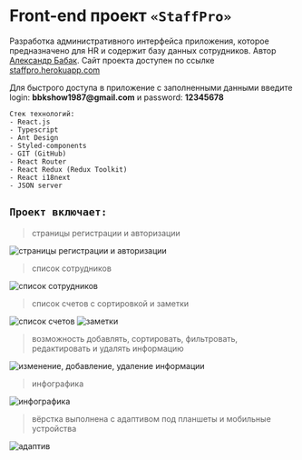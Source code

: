 # Front-end проект `«StaffPro»`

Разработка административного интерфейса приложения, которое предназначено для HR и содержит базу данных сотрудников. Автор [Александр Бабак](https://portfolio-bbkshow.vercel.app/). Сайт проекта доступен по ссылке [staffpro.herokuapp.com](https://staffpro.herokuapp.com/)

Для быстрого доступа в приложение с заполненными данными введите login: __bbkshow1987@gmail.com__ и password: __12345678__

```
Стек технологий:
- React.js
- Typescript
- Ant Design
- Styled-components
- GIT (GitHub)
- React Router
- React Redux (Redux Toolkit)
- React i18next
- JSON server
```

## `Проект включает:`

> страницы регистрации и авторизации

![страницы регистрации и авторизации](https://i.ibb.co/LNDc10c/registration.jpg)

> список сотрудников

![список сотрудников](https://i.ibb.co/Pc3Tdcd/customers.jpg)

> список счетов с сортировкой и заметки

![список счетов](https://i.ibb.co/rv4BznJ/invioces.jpg)
![заметки](https://i.ibb.co/d5LN1zv/drafts.jpg)

> возможность добавлять, сортировать, фильтровать, редактировать и удалять информацию

![изменение, добавление, удаление информации](https://i.ibb.co/QC8hynD/add-new.jpg)

> инфографика

![инфографика](https://i.ibb.co/qyMJSJy/info.jpg)

> вёрстка выполнена с адаптивом под планшеты и мобильные устройства

![адаптив](https://i.ibb.co/dcmvwzy/My-Collages-1.jpg)
